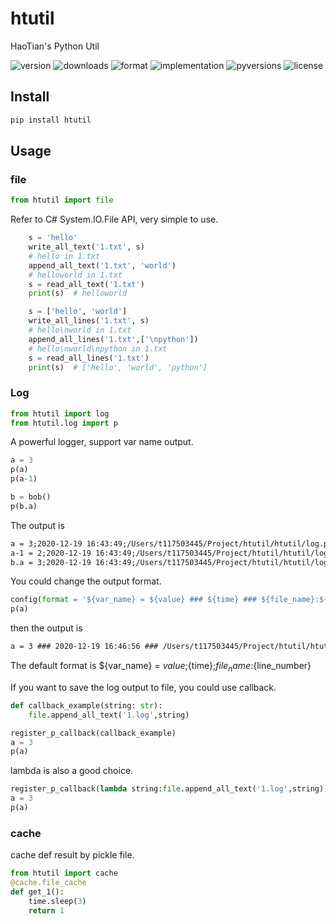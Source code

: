 # htutil

HaoTian's Python Util

![version](https://img.shields.io/pypi/v/htutil)
![downloads](https://img.shields.io/pypi/dm/htutil)
![format](https://img.shields.io/pypi/format/htutil)
![implementation](https://img.shields.io/pypi/implementation/htutil)
![pyversions](https://img.shields.io/pypi/pyversions/htutil)
![license](https://img.shields.io/pypi/l/htutil)

## Install

```sh
pip install htutil
```

## Usage

### file

```python
from htutil import file
```

Refer to C# System.IO.File API, very simple to use.

```python
    s = 'hello'
    write_all_text('1.txt', s)
    # hello in 1.txt
    append_all_text('1.txt', 'world')
    # helloworld in 1.txt
    s = read_all_text('1.txt')
    print(s)  # helloworld

    s = ['hello', 'world']
    write_all_lines('1.txt', s)
    # hello\nworld in 1.txt
    append_all_lines('1.txt',['\npython'])
    # hello\nworld\npython in 1.txt
    s = read_all_lines('1.txt')
    print(s)  # ['hello', 'world', 'python']
```

### Log

```python
from htutil import log
from htutil.log import p
```

A powerful logger, support var name output.

```python
a = 3
p(a)
p(a-1)

b = bob()
p(b.a)
```

The output is

```txt
a = 3;2020-12-19 16:43:49;/Users/t117503445/Project/htutil/htutil/log.py:55
a-1 = 2;2020-12-19 16:43:49;/Users/t117503445/Project/htutil/htutil/log.py:56
b.a = 3;2020-12-19 16:43:49;/Users/t117503445/Project/htutil/htutil/log.py:58
```

You could change the output format.

```python
config(format = '${var_name} = ${value} ### ${time} ### ${file_name}:${line_number}')
p(a)
```

then the output is

```txt
a = 3 ### 2020-12-19 16:46:56 ### /Users/t117503445/Project/htutil/htutil/log.py:60
```

The default format is ${var_name} = ${value};${time};${file_name}:${line_number}

If you want to save the log output to file, you could use callback.

```python
def callback_example(string: str):
    file.append_all_text('1.log',string)

register_p_callback(callback_example)
a = 3
p(a)
```

lambda is also a good choice.

```python
register_p_callback(lambda string:file.append_all_text('1.log',string))
a = 3
p(a)
```

### cache

cache def result by pickle file.

```python
from htutil import cache
@cache.file_cache
def get_1():
    time.sleep(3)
    return 1
```
